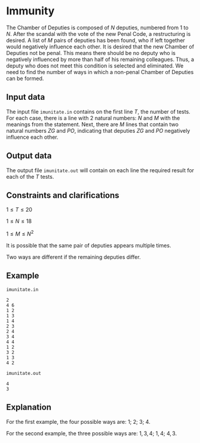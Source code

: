 # Immunity

The Chamber of Deputies is composed of $N$ deputies, numbered from $1$ to $N$. After the scandal with the vote of the new Penal Code, a restructuring is desired. A list of $M$ pairs of deputies has been found, who if left together would negatively influence each other. It is desired that the new Chamber of Deputies not be penal. This means there should be no deputy who is negatively influenced by more than half of his remaining colleagues. Thus, a deputy who does not meet this condition is selected and eliminated. We need to find the number of ways in which a non-penal Chamber of Deputies can be formed.

## Input data

The input file `imunitate.in` contains on the first line $T$, the number of tests. For each case, there is a line with $2$ natural numbers: $N$ and $M$ with the meanings from the statement. Next, there are $M$ lines that contain two natural numbers $ZG$ and $PO$, indicating that deputies $ZG$ and $PO$ negatively influence each other.

## Output data

The output file `imunitate.out` will contain on each line the required result for each of the $T$ tests.

## Constraints and clarifications

$1 \leq T \leq 20$ 

$1 \leq N \leq 18$ 

$1 \leq M \leq N^2$ 

It is possible that the same pair of deputies appears multiple times.

Two ways are different if the remaining deputies differ.

## Example

`imunitate.in`

```
2
4 6
1 2
1 3
1 4
2 3
2 4
3 4
4 4
1 2
3 2
1 3
4 2
```

`imunitate.out`

```
4
3
```

## Explanation

For the first example, the four possible ways are: $1$; $2$; $3$; $4$. 

For the second example, the three possible ways are: $1, 3, 4$; $1, 4$; $4, 3$.